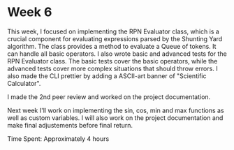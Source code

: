 # Week 6

This week, I focused on implementing the RPN Evaluator class, which is a crucial component for evaluating expressions parsed by the Shunting Yard algorithm. The class provides a method to evaluate a Queue of tokens. It can handle all basic operators. I also wrote basic and advanced tests for the RPN Evaluator class. The basic tests cover the basic operators, while the advanced tests cover more complex situations that should throw errors. I also made the CLI prettier by adding a ASCII-art banner of "Scientific Calculator".

I made the 2nd peer review and worked on the project documentation.

Next week I'll work on implementing the sin, cos, min and max functions as well as custom variables. I will also work on the project documentation and make final adjustements before final return.

Time Spent: Approximately 4 hours
